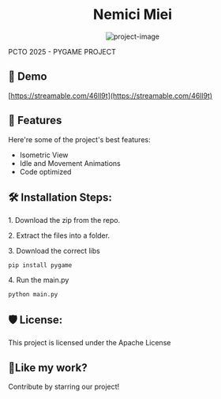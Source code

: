 <h1 align="center" id="title">Nemici Miei</h1>

<p align="center"><img src="https://socialify.git.ci/Rock-A-Raso/Nemici-Miei/image?language=1&amp;owner=1&amp;name=1&amp;stargazers=1&amp;theme=Light" alt="project-image"></p>

<p id="description">PCTO 2025 - PYGAME PROJECT</p>

<h2>🚀 Demo</h2>

[https://streamable.com/46ll9t](https://streamable.com/46ll9t)

  
  
<h2>🧐 Features</h2>

Here're some of the project's best features:

*   Isometric View
*   Idle and Movement Animations
*   Code optimized

<h2>🛠️ Installation Steps:</h2>

<p>1. Download the zip from the repo.</p>

<p>2. Extract the files into a folder.</p>

<p>3. Download the correct libs</p>

```
pip install pygame
```

<p>4. Run the main.py</p>

```
python main.py
```

<h2>🛡️ License:</h2>

This project is licensed under the Apache License

<h2>💖Like my work?</h2>

Contribute by starring our project!